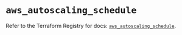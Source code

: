 # `aws_autoscaling_schedule`

Refer to the Terraform Registry for docs: [`aws_autoscaling_schedule`](https://registry.terraform.io/providers/hashicorp/aws/5.31.0/docs/resources/autoscaling_schedule).
